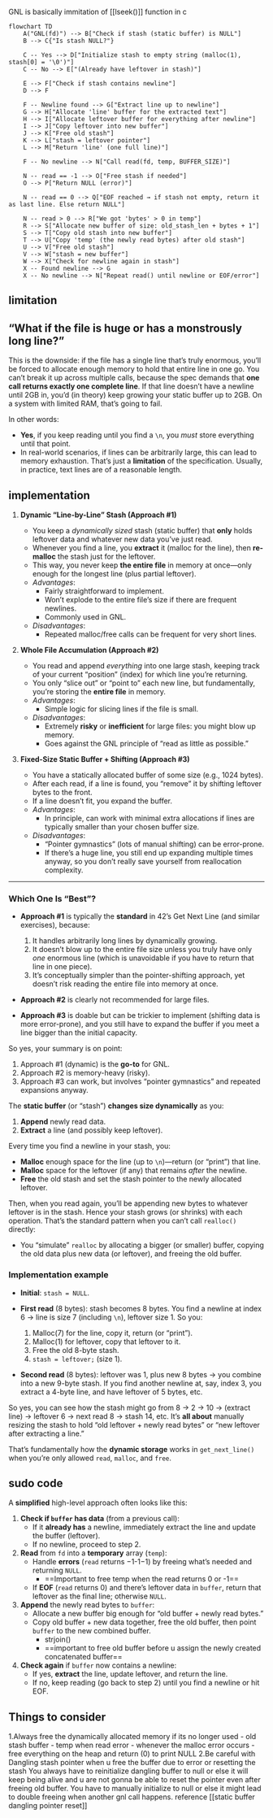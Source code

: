 GNL is basically immitation of [[lseek()]] function in c

``` mermaid
flowchart TD
    A("GNL(fd)") --> B["Check if stash (static buffer) is NULL"]
    B --> C{"Is stash NULL?"}

    C -- Yes --> D["Initialize stash to empty string (malloc(1), stash[0] = '\0')"]
    C -- No --> E["(Already have leftover in stash)"]

    E --> F["Check if stash contains newline"]
    D --> F

    F -- Newline found --> G["Extract line up to newline"]
    G --> H["Allocate 'line' buffer for the extracted text"]
    H --> I["Allocate leftover buffer for everything after newline"]
    I --> J["Copy leftover into new buffer"]
    J --> K["Free old stash"]
    K --> L["stash = leftover pointer"]
    L --> M["Return 'line' (one full line)"]

    F -- No newline --> N["Call read(fd, temp, BUFFER_SIZE)"]

    N -- read == -1 --> O["Free stash if needed"]
    O --> P["Return NULL (error)"]

    N -- read == 0 --> Q["EOF reached → if stash not empty, return it as last line. Else return NULL"]

    N -- read > 0 --> R["We got 'bytes' > 0 in temp"]
    R --> S["Allocate new buffer of size: old_stash_len + bytes + 1"]
    S --> T["Copy old stash into new buffer"]
    T --> U["Copy 'temp' (the newly read bytes) after old stash"]
    U --> V["Free old stash"]
    V --> W["stash = new buffer"]
    W --> X["Check for newline again in stash"]
    X -- Found newline --> G
    X -- No newline --> N["Repeat read() until newline or EOF/error"]
```

## limitation
## “What if the file is huge or has a monstrously long line?”

This is the downside: if the file has a single line that’s truly enormous, you’ll be forced to allocate enough memory to hold that entire line in one go. You can’t break it up across multiple calls, because the spec demands that **one call returns exactly one complete line**. If that line doesn’t have a newline until 2GB in, you’d (in theory) keep growing your static buffer up to 2GB. On a system with limited RAM, that’s going to fail.

In other words:

- **Yes**, if you keep reading until you find a `\n`, you _must_ store everything until that point.
- In real-world scenarios, if lines can be arbitrarily large, this can lead to memory exhaustion. That’s just a **limitation** of the specification. Usually, in practice, text lines are of a reasonable length.

## implementation

1. **Dynamic “Line-by-Line” Stash (Approach #1)**
    
    - You keep a _dynamically sized_ stash (static buffer) that **only** holds leftover data and whatever new data you’ve just read.
    - Whenever you find a line, you **extract** it (malloc for the line), then **re-malloc** the stash just for the leftover.
    - This way, you never keep **the entire file** in memory at once—only enough for the longest line (plus partial leftover).
    - _Advantages_:
        - Fairly straightforward to implement.
        - Won’t explode to the entire file’s size if there are frequent newlines.
        - Commonly used in GNL.
    - _Disadvantages_:
        - Repeated malloc/free calls can be frequent for very short lines.
2. **Whole File Accumulation (Approach #2)**
    
    - You read and append _everything_ into one large stash, keeping track of your current “position” (index) for which line you’re returning.
    - You only “slice out” or “point to” each new line, but fundamentally, you’re storing the **entire file** in memory.
    - _Advantages_:
        - Simple logic for slicing lines if the file is small.
    - _Disadvantages_:
        - Extremely **risky** or **inefficient** for large files: you might blow up memory.
        - Goes against the GNL principle of “read as little as possible.”
3. **Fixed-Size Static Buffer + Shifting (Approach #3)**
    
    - You have a statically allocated buffer of some size (e.g., 1024 bytes).
    - After each read, if a line is found, you “remove” it by shifting leftover bytes to the front.
    - If a line doesn’t fit, you expand the buffer.
    - _Advantages_:
        - In principle, can work with minimal extra allocations if lines are typically smaller than your chosen buffer size.
    - _Disadvantages_:
        - “Pointer gymnastics” (lots of manual shifting) can be error-prone.
        - If there’s a huge line, you still end up expanding multiple times anyway, so you don’t really save yourself from reallocation complexity.

---

### Which One Is “Best”?

- **Approach #1** is typically the **standard** in 42’s Get Next Line (and similar exercises), because:
    
    1. It handles arbitrarily long lines by dynamically growing.
    2. It doesn’t blow up to the entire file size unless you truly have only _one_ enormous line (which is unavoidable if you have to return that line in one piece).
    3. It’s conceptually simpler than the pointer-shifting approach, yet doesn’t risk reading the entire file into memory at once.
- **Approach #2** is clearly not recommended for large files.
    
- **Approach #3** is doable but can be trickier to implement (shifting data is more error-prone), and you still have to expand the buffer if you meet a line bigger than the initial capacity.
    

So yes, your summary is on point:

1. Approach #1 (dynamic) is the **go-to** for GNL.
2. Approach #2 is memory-heavy (risky).
3. Approach #3 can work, but involves “pointer gymnastics” and repeated expansions anyway.

 The **static buffer** (or “stash”) **changes size dynamically** as you:

1. **Append** newly read data.
2. **Extract** a line (and possibly keep leftover).

Every time you find a newline in your stash, you:

- **Malloc** enough space for the line (up to `\n`)—return (or “print”) that line.
- **Malloc** space for the leftover (if any) that remains _after_ the newline.
- **Free** the old stash and set the stash pointer to the newly allocated leftover.

Then, when you read again, you’ll be appending new bytes to whatever leftover is in the stash. Hence your stash grows (or shrinks) with each operation. That’s the standard pattern when you can’t call `realloc()` directly:

- You “simulate” `realloc` by allocating a bigger (or smaller) buffer, copying the old data plus new data (or leftover), and freeing the old buffer.

### Implementation example

- **Initial**: `stash = NULL`.
    
- **First read** (8 bytes): stash becomes 8 bytes. You find a newline at index 6 → line is size 7 (including `\n`), leftover size 1. So you:
    
    1. Malloc(7) for the line, copy it, return (or “print”).
    2. Malloc(1) for leftover, copy that leftover to it.
    3. Free the old 8-byte stash.
    4. `stash = leftover;` (size 1).
- **Second read** (8 bytes): leftover was 1, plus new 8 bytes → you combine into a new 9-byte stash. If you find another newline at, say, index 3, you extract a 4-byte line, and have leftover of 5 bytes, etc.
    

So yes, you can see how the stash might go from 8 → 2 → 10 → (extract line) → leftover 6 → next read 8 → stash 14, etc. It’s **all about** manually resizing the stash to hold “old leftover + newly read bytes” or “new leftover after extracting a line.”

That’s fundamentally how the **dynamic storage** works in `get_next_line()` when you’re only allowed `read`, `malloc`, and `free`.

## sudo code
A **simplified** high-level approach often looks like this:

1. **Check if `buffer` has data** (from a previous call):
    - If it **already has** a newline, immediately extract the line and update the buffer (leftover).
    - If no newline, proceed to step 2.
2. **Read** from `fd` into a **temporary** array (`temp`):
    - Handle **errors** (`read` returns −1-1−1) by freeing what’s needed and returning `NULL`.
	    - ==Important to free temp when the read returns 0 or -1==
    - If **EOF** (`read` returns 0) and there’s leftover data in `buffer`, return that leftover as the final line; otherwise `NULL`.
3. **Append** the newly read bytes to `buffer`:
    - Allocate a new buffer big enough for “old buffer + newly read bytes.”
    - Copy old buffer + new data together, free the old buffer, then point `buffer` to the new combined buffer.
	    - strjoin()
	    - ==important to free old buffer before u assign the newly created concatenated buffer==
4. **Check again** if `buffer` now contains a newline:
    - If yes, **extract** the line, update leftover, and return the line.
    - If no, keep reading (go back to step 2) until you find a newline or hit EOF.

## Things to consider
1.Always free the dynamically allocated memory if its no longer used 
	- old stash buffer
	- temp when read error
	- whenever the malloc error occurs
		- free everything on the heap and return (0) to print NULL
2.Be careful with Dangling stash pointer
	when u free the buffer due to error or resetting the stash You always have to reinitialize dangling buffer to null or else it will keep being alive and u are not gonna be able to reset the pointer even after freeing old buffer.
	You have to manually initialize to null or else it might lead to double freeing when another gnl call happens.
	reference [[static buffer dangling pointer reset]]
